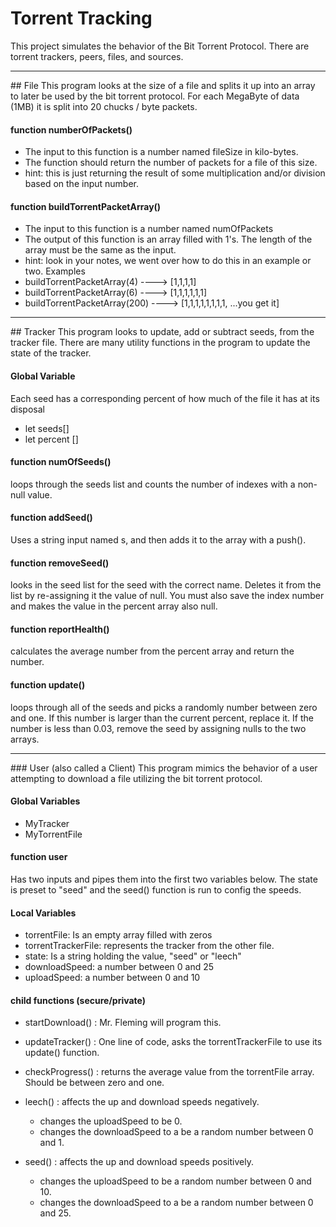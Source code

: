 # Torrent Tracking
This project simulates the behavior of the Bit Torrent Protocol.  There are torrent trackers, peers, files, and sources.

<hr>
## File
This program looks at the size of a file and splits it up into an array to later be used by the bit torrent protocol.  For each MegaByte of data (1MB) it is split into 20 chucks / byte packets.

#### function numberOfPackets()
-  The input to this function is a number named fileSize in kilo-bytes.
-  The function should return the number of packets for a file of this size.
-  hint: this is just returning the result of some multiplication and/or division based on the input number.

#### function buildTorrentPacketArray()
-  The input to this function is a number named numOfPackets
-  The output of this function is an array filled with 1's.  The length of the array must be the same as the input.
-  hint: look in your notes, we went over how to do this in an example or two.
Examples
-  buildTorrentPacketArray(4)   ---->  [1,1,1,1]
-  buildTorrentPacketArray(6)   ---->  [1,1,1,1,1,1]
-  buildTorrentPacketArray(200) ---->  [1,1,1,1,1,1,1,1, ...you get it]


<hr>
## Tracker
This program looks to update, add or subtract seeds, from the tracker file.  There are many utility functions in the program to update the state of the tracker.

#### Global Variable
Each seed has a corresponding percent of how much of the file it has at its disposal
-  let seeds[]
-  let percent []

#### function numOfSeeds()
loops through the seeds list and counts the number of indexes with a non-null value.

#### function addSeed()
Uses a string input named s, and then adds it to the array with a push().

#### function removeSeed()
looks in the seed list for the seed with the correct name.  Deletes it from the list by re-assigning it the value of null.  You must also save the index number and makes the value in the percent array also null.

#### function reportHealth()
calculates the average number from the percent array and return the number.

#### function update()
loops through all of the seeds and picks a randomly number between zero and one.  If this number is larger than the current percent, replace it.  If the number is less than 0.03, remove the seed by assigning nulls to the two arrays.




<hr>
### User (also called a Client)
This program mimics the behavior of a user attempting to download a file utilizing the bit torrent protocol.

#### Global Variables
-  MyTracker
-  MyTorrentFile

#### function user
Has two inputs and pipes them into the first two variables below.  The state is preset to "seed" and the seed() function is run to config the speeds.

#### Local Variables
-  torrentFile: Is an empty array filled with zeros
-  torrentTrackerFile: represents the tracker from the other file.
-  state:  Is a string holding the value, "seed" or "leech"
-  downloadSpeed:  a number between 0 and 25
-  uploadSpeed:  a number between 0 and 10


#### child functions (secure/private)

-  startDownload() : Mr. Fleming will program this.

-  updateTracker() : One line of code, asks the torrentTrackerFile to use its update() function.

-  checkProgress() : returns the average value from the torrentFile array.  Should be between zero and one.

-  leech() :  affects the up and download speeds negatively.
    -  changes the uploadSpeed to be 0.
    -  changes the downloadSpeed to a be a random number between 0 and 1.

-  seed() : affects the up and download speeds positively.
    -  changes the uploadSpeed to be a random number between 0 and 10.
    -  changes the downloadSpeed to a be a random number between 0 and 25.

